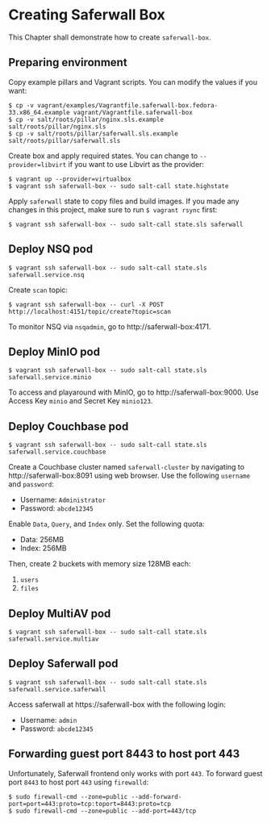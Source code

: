 # Creating Saferwall Box

This Chapter shall demonstrate how to create `saferwall-box`.


## Preparing environment

Copy example pillars and Vagrant scripts. You can modify the values if you want:
```
$ cp -v vagrant/examples/Vagrantfile.saferwall-box.fedora-33.x86_64.example vagrant/Vagrantfile.saferwall-box
$ cp -v salt/roots/pillar/nginx.sls.example salt/roots/pillar/nginx.sls
$ cp -v salt/roots/pillar/saferwall.sls.example salt/roots/pillar/saferwall.sls
```

Create box and apply required states. You can change to `--provider=libvirt` if you want to use Libvirt as the provider:
```
$ vagrant up --provider=virtualbox
$ vagrant ssh saferwall-box -- sudo salt-call state.highstate
```

Apply `saferwall` state to copy files and build images. If you made any changes in this project, make sure to run `$ vagrant rsync` first:
```
$ vagrant ssh saferwall-box -- sudo salt-call state.sls saferwall
```


## Deploy NSQ pod

```
$ vagrant ssh saferwall-box -- sudo salt-call state.sls saferwall.service.nsq
```

Create `scan` topic:
```
$ vagrant ssh saferwall-box -- curl -X POST http://localhost:4151/topic/create?topic=scan
```

To monitor NSQ via `nsqadmin`, go to http://saferwall-box:4171.


## Deploy MinIO pod

```
$ vagrant ssh saferwall-box -- sudo salt-call state.sls saferwall.service.minio
```

To access and playaround with MinIO, go to http://saferwall-box:9000. Use Access Key `minio` and Secret Key `minio123`.


## Deploy Couchbase pod

```
$ vagrant ssh saferwall-box -- sudo salt-call state.sls saferwall.service.couchbase
```

Create a Couchbase cluster named `saferwall-cluster` by navigating to http://saferwall-box:8091 using web browser. Use the following `username` and `password`:
* Username: `Administrator`
* Password: `abcde12345`

Enable `Data`, `Query`, and `Index` only. Set the following quota:
* Data: 256MB
* Index: 256MB

Then, create 2 buckets with memory size 128MB each:
1. `users`
1. `files`


## Deploy MultiAV pod

```
$ vagrant ssh saferwall-box -- sudo salt-call state.sls saferwall.service.multiav
```


## Deploy Saferwall pod

```
$ vagrant ssh saferwall-box -- sudo salt-call state.sls saferwall.service.saferwall
```

Access saferwall at https://saferwall-box with the following login:
* Username: `admin`
* Password: `abcde12345`


## Forwarding guest port 8443 to host port 443

Unfortunately, Saferwall frontend only works with port `443`. To forward guest port `8443` to host port `443` using `firewalld`:
```
$ sudo firewall-cmd --zone=public --add-forward-port=port=443:proto=tcp:toport=8443:proto=tcp
$ sudo firewall-cmd --zone=public --add-port=443/tcp
```
